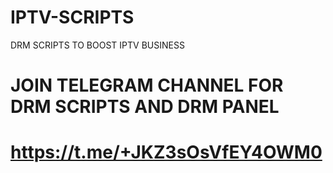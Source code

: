 # IPTV-SCRIPTS
DRM SCRIPTS TO BOOST IPTV BUSINESS
 # JOIN TELEGRAM CHANNEL FOR DRM SCRIPTS AND DRM PANEL
#  https://t.me/+JKZ3sOsVfEY4OWM0
